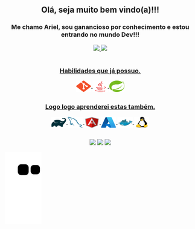 <div align="center">

##  Olá, seja muito bem vindo(a)!!!
### Me chamo Ariel, sou ganancioso por conhecimento e estou entrando no mundo Dev!!!

<div>
  <a href="https://github.com/ArielVinis">
  <img height="160em" src="https://github-readme-stats.vercel.app/api?username=arielvinis&show_icons=true&theme=dracula&include_all_commits=true&count_private=true"/>
  <img height="160em" src="https://github-readme-stats.vercel.app/api/top-langs/?username=arielvinis&layout=compact&langs_count=7&theme=dracula"/>
</div>

<div style="display: inline_block"><br>
  
  ### Habilidades que já possuo.
  
  <img align="center" alt="Ariel-Git" height="30" width="40" src="https://raw.githubusercontent.com/devicons/devicon/master/icons/git/git-plain.svg">
  <img align="center" alt="Ariel-Java" height="30" width="40" src="https://raw.githubusercontent.com/devicons/devicon/master/icons/java/java-plain.svg">
  <img align="center" alt="Ariel-SpringBoot" height="30" width="40" src="https://raw.githubusercontent.com/devicons/devicon/master/icons/spring/spring-original.svg">
  
##
  
  ### Logo logo aprenderei estas também.
  
  <img align="center" alt="Ariel-Gradle" height="30" width="40" src="https://raw.githubusercontent.com/devicons/devicon/master/icons/gradle/gradle-plain.svg">
  <img align="center" alt="Ariel-MySql" height="30" width="40" src="https://raw.githubusercontent.com/devicons/devicon/master/icons/mysql/mysql-original.svg">
  <img align="center" alt="Ariel-Angular" height="30" width="40" src="https://raw.githubusercontent.com/devicons/devicon/master/icons/angularjs/angularjs-original.svg">
  <img align="center" alt="Ariel-Azure" height="30" width="40" src="https://raw.githubusercontent.com/devicons/devicon/master/icons/azure/azure-original.svg">
  <img align="center" alt="Ariel-Docker" height="30" width="40" src="https://raw.githubusercontent.com/devicons/devicon/master/icons/docker/docker-original.svg">
  <img align="center" alt="Ariel-Linux" height="30" width="40" src="https://raw.githubusercontent.com/devicons/devicon/master/icons/linux/linux-original.svg">
  
 ##
 
</div>
<a href="https://www.linkedin.com/in/arielvinis" target="_blank"><img src="https://img.shields.io/badge/-LinkedIn-%230077B5?style=for-the-badge&logo=linkedin&logoColor=white" target="_blank"></a>
<a href="https://www.instagram.com/ariel_vinis" target="_blank"><img src="https://img.shields.io/badge/-Instagram-%23E4405F?style=for-the-badge&logo=instagram&logoColor=white" target="_blank"></a>
<a href="https://www.twitch.tv/arielvinis" target="_blank"><img src="https://img.shields.io/badge/Twitch-9146FF?style=for-the-badge&logo=twitch&logoColor=white" target="_blank"></a>

</div>

![Snake animation](https://github.com/arielvinis/arielvinis/blob/output/github-contribution-grid-snake.svg)

</div>
